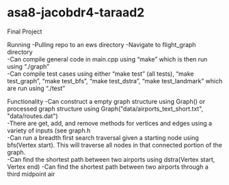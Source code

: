 # asa8-jacobdr4-taraad2
Final Project

Running
  -Pulling repo to an ews directory
  -Navigate to flight_graph directory  
  -Can compile general code in main.cpp using “make” which is then run using “./graph”  
  -Can compile test cases using either “make test” (all tests), “make test_graph”, “make test_bfs”, “make test_dstra”, “make test_landmark” which are run using “./test”  
  
Functionality
  -Can construct a empty graph structure using Graph() or processed graph structure using Graph("data/airports_text_short.txt", "data/routes.dat")  
  -There are get, add, and remove methods for vertices and edges using a variety of inputs (see graph.h  
  -Can run a breadth first search traversal given a starting node using bfs(Vertex start). This will traverse all nodes in that connected portion of the graph.  
  -Can find the shortest path between two airports using dstra(Vertex start, Vertex end) 
  -Can find the shortest path between two airports through a third midpoint air


